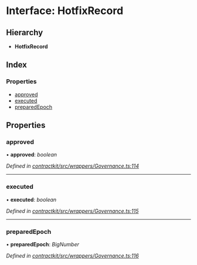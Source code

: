 # Interface: HotfixRecord

## Hierarchy

* **HotfixRecord**

## Index

### Properties

* [approved](_wrappers_governance_.hotfixrecord.md#approved)
* [executed](_wrappers_governance_.hotfixrecord.md#executed)
* [preparedEpoch](_wrappers_governance_.hotfixrecord.md#preparedepoch)

## Properties

###  approved

• **approved**: *boolean*

*Defined in [contractkit/src/wrappers/Governance.ts:114](https://github.com/celo-org/celo-monorepo/blob/master/packages/contractkit/src/wrappers/Governance.ts#L114)*

___

###  executed

• **executed**: *boolean*

*Defined in [contractkit/src/wrappers/Governance.ts:115](https://github.com/celo-org/celo-monorepo/blob/master/packages/contractkit/src/wrappers/Governance.ts#L115)*

___

###  preparedEpoch

• **preparedEpoch**: *BigNumber*

*Defined in [contractkit/src/wrappers/Governance.ts:116](https://github.com/celo-org/celo-monorepo/blob/master/packages/contractkit/src/wrappers/Governance.ts#L116)*
